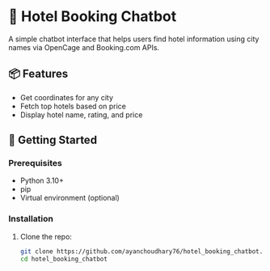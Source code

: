 # 🏨 Hotel Booking Chatbot

A simple chatbot interface that helps users find hotel information using city names via OpenCage and Booking.com APIs.

## 📦 Features
- Get coordinates for any city
- Fetch top hotels based on price
- Display hotel name, rating, and price

## 🚀 Getting Started

### Prerequisites
- Python 3.10+
- pip
- Virtual environment (optional)

### Installation

1. Clone the repo:
   ```bash
   git clone https://github.com/ayanchoudhary76/hotel_booking_chatbot.git
   cd hotel_booking_chatbot

